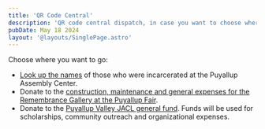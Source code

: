 ```yaml
---
title: 'QR Code Central'
description: 'QR code central dispatch, in case you want to choose where to go'
pubDate: May 18 2024
layout: '@layouts/SinglePage.astro'
---
```


Choose where you want to go:

* [Look up the names](/gallery/gallery-names) of those who were incarcerated at the Puyallup Assembly Center.
* Donate to the [construction, maintenance and general expenses for the Remembrance Gallery at the Puyallup Fair](/gallery/gallery-donate).
* Donate to the [Puyallup Valley JACL general fund](/donate-to-jacl). Funds will be used for scholarships, community outreach and organizational expenses.
